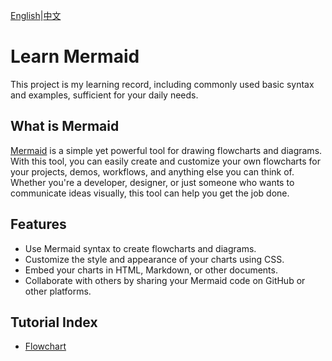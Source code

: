 [English](./README_en.md)|[中文](./README.md)
# Learn Mermaid
This project is my learning record, including commonly used basic syntax and examples, sufficient for your daily needs.

## What is Mermaid
[Mermaid](https://mermaid.js.org/) is a simple yet powerful tool for drawing flowcharts and diagrams. With this tool, you can easily create and customize your own flowcharts for your projects, demos, workflows, and anything else you can think of. Whether you're a developer, designer, or just someone who wants to communicate ideas visually, this tool can help you get the job done.

## Features
- Use Mermaid syntax to create flowcharts and diagrams.
- Customize the style and appearance of your charts using CSS.
- Embed your charts in HTML, Markdown, or other documents.
- Collaborate with others by sharing your Mermaid code on GitHub or other platforms.

## Tutorial Index

- [Flowchart](./%E6%B5%81%E7%A8%8B%E5%9C%96%20(Flowchart)/README.md)
